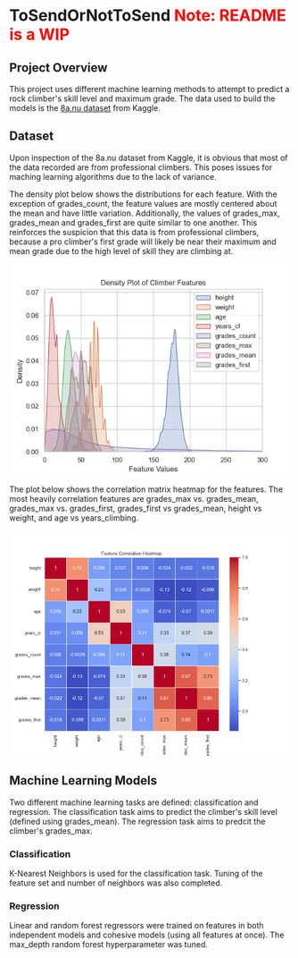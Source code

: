 # ToSendOrNotToSend <span style="color:red"> Note: README is a WIP </span>
## Project Overview
This project uses different machine learning methods to attempt to predict a rock climber's skill level and maximum grade. The data used to build the models is the [8a.nu dataset](https://www.kaggle.com/datasets/jordizar/climb-dataset) from Kaggle.

## Dataset
Upon inspection of the 8a.nu dataset from Kaggle, it is obvious that most of the data recorded are from professional climbers. This poses issues for maching learning algorithms due to the lack of variance.

The density plot below shows the distributions for each feature. With the exception of grades_count, the feature values are mostly centered about the mean and have little variation. Additionally, the values of grades_max, grades_mean and grades_first are quite similar to one another. This reinforces the suspicion that this data is from professional climbers, because a pro climber's first grade will likely be near their maximum and mean grade due to the high level of skill they are climbing at.

![Density Plot](plots/density_plot.png)

The plot below shows the correlation matrix heatmap for the features. The most heavily correlation features are grades_max vs. grades_mean, grades_max vs. grades_first, grades_first vs grades_mean, height vs weight, and age vs years_climbing.

![Correlation Matrix Heatmap](plots/correlation_matrix_heatmap.png)

## Machine Learning Models
Two different machine learning tasks are defined: classification and regression. The classification task aims to predict the climber's skill level (defined using grades_mean). The regression task aims to predcit the climber's grades_max. 

### Classification
K-Nearest Neighbors is used for the classification task. Tuning of the feature set and number of neighbors was also completed.

### Regression
Linear and random forest regressors were trained on features in both independent models and cohesive models (using all features at once). The max_depth random forest hyperparameter was tuned.
